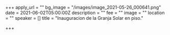 +++
apply_url = ""
bg_image = "/images/image_2021-05-26_000641.png"
date = 2021-06-02T05:00:00Z
description = ""
fee = ""
image = ""
location = ""
speaker = []
title = "Inauguracion de la Granja Solar en piso."

+++
